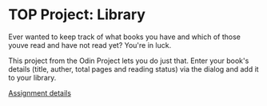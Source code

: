 # TOP Project: Library

Ever wanted to keep track of what books you have and which of those youve read and have not read yet? You're in luck.

This project from the Odin Project lets you do just that. Enter your book's details (title, auther, total pages and reading status) via the dialog and add it to your library. 

[Assignment details](https://www.theodinproject.com/lessons/node-path-javascript-library)
